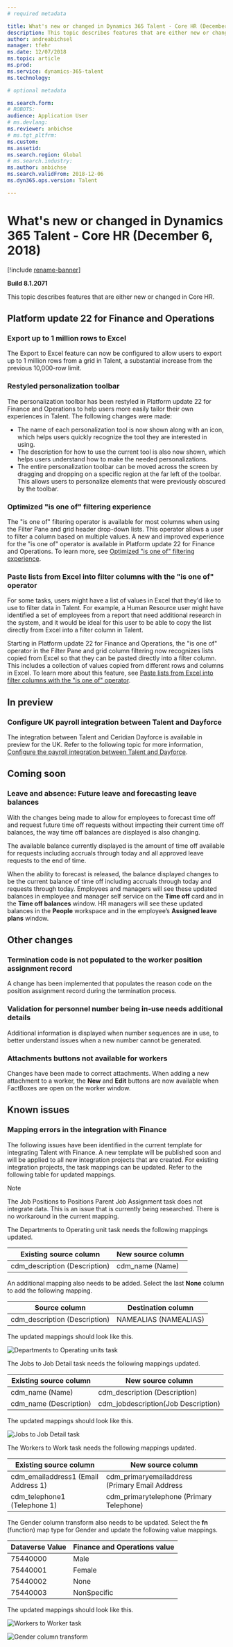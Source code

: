 ```yaml
---
# required metadata

title: What's new or changed in Dynamics 365 Talent - Core HR (December 6, 2018)
description: This topic describes features that are either new or changed in Microsoft Dynamics 365 Talent - Core HR for December 6, 2018.
author: andreabichsel
manager: tfehr
ms.date: 12/07/2018
ms.topic: article
ms.prod: 
ms.service: dynamics-365-talent
ms.technology: 

# optional metadata

ms.search.form: 
# ROBOTS: 
audience: Application User
# ms.devlang: 
ms.reviewer: anbichse
# ms.tgt_pltfrm: 
ms.custom: 
ms.assetid: 
ms.search.region: Global
# ms.search.industry: 
ms.author: anbichse
ms.search.validFrom: 2018-12-06
ms.dyn365.ops.version: Talent

---
```


# What's new or changed in Dynamics 365 Talent - Core HR (December 6, 2018)

[!include [rename-banner](~/includes/cc-data-platform-banner.md)]

**Build 8.1.2071**

This topic describes features that are either new or changed in Core HR.


## Platform update 22 for Finance and Operations

### Export up to 1 million rows to Excel

The Export to Excel feature can now be configured to allow users to export up to 1 million rows from a grid in Talent, a substantial increase from the previous 10,000-row limit. 

### Restyled personalization toolbar

The personalization toolbar has been restyled in Platform update 22 for Finance and Operations to help users more easily tailor their own experiences in Talent. The following changes were made: 

-  The name of each personalization tool is now shown along with an icon, which helps users quickly recognize the tool they are interested in using.
-  The description for how to use the current tool is also now shown, which helps users understand how to make the needed personalizations.  
-  The entire personalization toolbar can be moved across the screen by dragging and dropping on a specific region at the far left of the toolbar. This allows users to personalize elements that were previously obscured by the toolbar.   

### Optimized "is one of" filtering experience

The "is one of" filtering operator is available for most columns when using the Filter Pane and grid header drop-down lists. This operator allows a user to filter a column based on multiple values. A new and improved experience for the "is one of" operator is available in Platform update 22 for Finance and Operations. To learn more, see [Optimized "is one of" filtering experience](https://docs.microsoft.com/business-applications-release-notes/October18/dynamics365-finance-operations/improved-isoneof-filtering).

### Paste lists from Excel into filter columns with the "is one of" operator

For some tasks, users might have a list of values in Excel that they'd like to use to filter data in Talent. For example, a Human Resource user might have identified a set of employees from a report that need additional research in the system, and it would be ideal for this user to be able to copy the list directly from Excel into a filter column in Talent.

Starting in Platform update 22 for Finance and Operations, the "is one of" operator in the Filter Pane and grid column filtering now recognizes lists copied from Excel so that they can be pasted directly into a filter column. This includes a collection of values copied from different rows and columns in Excel. To learn more about this feature, see [Paste lists from Excel into filter columns with the "is one of" operator](https://docs.microsoft.com/business-applications-release-notes/October18/dynamics365-finance-operations/paste-filter-lists-from-excel).

## In preview

### Configure UK payroll integration between Talent and Dayforce

The integration between Talent and Ceridian Dayforce is available in preview for the UK. Refer to the following topic for more information, [Configure the payroll integration between Talent and Dayforce](https://docs.microsoft.com/dynamics365/unified-operations/talent/configure-payroll-integration).

## Coming soon

### Leave and absence: Future leave and forecasting leave balances

With the changes being made to allow for employees to forecast time off and request future time off requests without impacting their current time off balances, the way time off balances are displayed is also changing. 

The available balance currently displayed is the amount of time off available for requests including accruals through today and all approved leave requests to the end of time. 

When the ability to forecast is released, the balance displayed changes to  be the current balance of time off including accruals through today and requests through today. Employees and managers will see these updated balances in employee and manager self service on the **Time off** card and in the **Time off balances** window. HR managers will see these updated balances in the **People** workspace and in the employee’s **Assigned leave plans** window.

## Other changes 

### Termination code is not populated to the worker position assignment record

A change has been implemented that populates the reason code on the position assignment record during the termination process.

### Validation for personnel number being in-use needs additional details

Additional information is displayed when number sequences are in use, to better understand issues when a new number cannot be generated.
 
### Attachments buttons not available for workers

Changes have been made to correct attachments. When adding a new attachment to a worker, the **New** and **Edit** buttons are now available when FactBoxes are open on the worker window. 

## Known issues

### Mapping errors in the integration with Finance

The following issues have been identified in the current template for integrating Talent with Finance. A new template will be published soon and will be applied to all new integration projects that are created. For existing integration projects, the task mappings can be updated. Refer to the following table for updated mappings. 

>[!NOTE]
> The Job Positions to Positions Parent Job Assignment task does not integrate data. This is an issue that is currently being researched. There is no workaround in the current mapping. 

The Departments to Operating unit task needs the following mappings updated.

| Existing source column          | New source column |
| -------------------------------|------------------|
| cdm_description (Description)  | cdm_name (Name)  |

An additional mapping also needs to be added. Select the last **None** column to add the following mapping.

| Source column                   | Destination column    |
| -------------------------------|----------------------|
| cdm_description (Description)  | NAMEALIAS (NAMEALIAS)|

The updated mappings should look like this.

![Departments to Operating units task](./media/DepartmentMapping.png)


The Jobs to Job Detail task needs the following mappings updated.

| Existing source column          | New source column                   |
| -------------------------------|------------------------------------|
| cdm_name (Name)                | cdm_description (Description)      |
| cdm_name (Description)         | cdm_jobdescription(Job Description)|


The updated mappings should look like this.

![Jobs to Job Detail task](./media/JobMapping.png)

The Workers to Work task needs the following mappings updated.

| Existing source column                 | New source column                               |
| --------------------------------------|------------------------------------------------|
| cdm_emailaddress1 (Email Address 1)   | cdm_primaryemailaddress (Primary Email Address |
| cdm_telephone1 (Telephone 1)          | cdm_primarytelephone (Primary Telephone)       |

The Gender column transform also needs to be updated. Select the **fn** (function) map type for Gender and update the following value mappings.

| Dataverse Value   | Finance and Operations value |
| ------------|------------------|
| 75440000    | Male                         |
| 75440001    | Female                       |
| 75440002    | None                         |
| 75440003    | NonSpecific                  |

The updated mappings should look like this.

![Workers to Worker task](./media/WorkerMapping.png)

![Gender column transform](./media/WorkerTransform.png)

